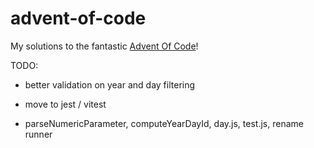 # advent-of-code

My solutions to the fantastic [Advent Of Code](https://adventofcode.com/)!

TODO:

- better validation on year and day filtering
- move to jest / vitest

- parseNumericParameter, computeYearDayId, day.js, test.js, rename runner
